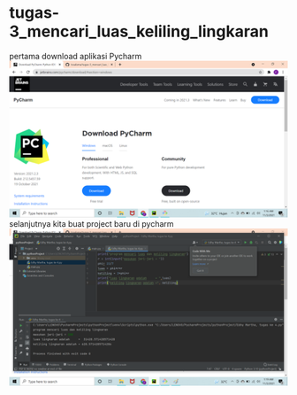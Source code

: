 # tugas-3_mencari_luas_keliling_lingkaran
pertama download aplikasi Pycharm
![gambar1](sstugaske4/sstugaske41.png)
selanjutnya kita buat project baru di pycharm 
![gambar 2](sstugaske4/sstugaske42.png)
